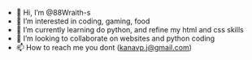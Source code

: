 - 👋 Hi, I’m @88Wraith-s
- 👀 I’m interested in coding, gaming, food
- 🌱 I’m currently learning do python, and refine my html and css skills
- 💞️ I’m looking to collaborate on websites and python coding
- 📫 How to reach me you dont (kanavp.j@gmail.com)
